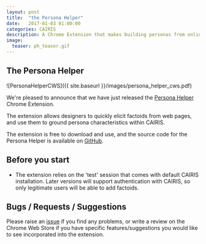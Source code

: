 ```yaml
---
layout: post
title:  "the Persona Helper"
date:   2017-01-03 01:00:00
categories: CAIRIS
description: A Chrome Extension that makes building personas from online data easier
image:
  teaser: ph_teaser.gif
---
```


## The Persona Helper ##

![PersonaHelperCWS]({{ site.baseurl }}/images/persona_helper_cws.pdf)

We're pleased to announce that we have just released the [Persona Helper](https://chrome.google.com/webstore/detail/persona-helper/mhojpjjecjmdbbooonpglohcedhnjkho) Chrome Extension.  

The extension allows designers to quickly elicit factoids from web pages, and use them to ground persona characteristics within CAIRIS.  

The extension is free to download and use, and the source code for the Persona Helper is available on [GitHub](https://github.com/failys/persona_helper).  


## Before you start ##

* The extension relies on the 'test' session that comes with default CAIRIS installation. Later versions will support authentication with CAIRIS, so only legitimate users will be able to add factoids.

## Bugs / Requests / Suggestions ##

Please raise an [issue](https://github.com/failys/persona_helper/issues) if you find any problems, or write a review on the Chrome Web Store if you have specific features/suggestions you would like to see incorporated into the extension.
